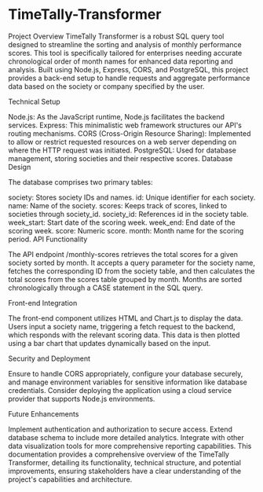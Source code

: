 # TimeTally-Transformer
Project Overview
TimeTally Transformer is a robust SQL query tool designed to streamline the sorting and analysis of monthly performance scores. This tool is specifically tailored for enterprises needing accurate chronological order of month names for enhanced data reporting and analysis. Built using Node.js, Express, CORS, and PostgreSQL, this project provides a back-end setup to handle requests and aggregate performance data based on the society or company specified by the user.

Technical Setup

Node.js: As the JavaScript runtime, Node.js facilitates the backend services.
Express: This minimalistic web framework structures our API's routing mechanisms.
CORS (Cross-Origin Resource Sharing): Implemented to allow or restrict requested resources on a web server depending on where the HTTP request was initiated.
PostgreSQL: Used for database management, storing societies and their respective scores.
Database Design

The database comprises two primary tables:

society: Stores society IDs and names.
id: Unique identifier for each society.
name: Name of the society.
scores: Keeps track of scores, linked to societies through society_id.
society_id: References id in the society table.
week_start: Start date of the scoring week.
week_end: End date of the scoring week.
score: Numeric score.
month: Month name for the scoring period.
API Functionality

The API endpoint /monthly-scores retrieves the total scores for a given society sorted by month. It accepts a query parameter for the society name, fetches the corresponding ID from the society table, and then calculates the total scores from the scores table grouped by month. Months are sorted chronologically through a CASE statement in the SQL query.

Front-end Integration

The front-end component utilizes HTML and Chart.js to display the data. Users input a society name, triggering a fetch request to the backend, which responds with the relevant scoring data. This data is then plotted using a bar chart that updates dynamically based on the input.

Security and Deployment

Ensure to handle CORS appropriately, configure your database securely, and manage environment variables for sensitive information like database credentials. Consider deploying the application using a cloud service provider that supports Node.js environments.

Future Enhancements

Implement authentication and authorization to secure access.
Extend database schema to include more detailed analytics.
Integrate with other data visualization tools for more comprehensive reporting capabilities.
This documentation provides a comprehensive overview of the TimeTally Transformer, detailing its functionality, technical structure, and potential improvements, ensuring stakeholders have a clear understanding of the project's capabilities and architecture.







